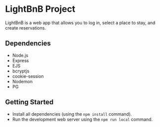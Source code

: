 # LightBnB Project

LightBnB is a web app that allows you to log in, select a place to stay, and create reservations.

## Dependencies

- Node.js
- Express
- EJS
- bcryptjs
- cookie-session
- Nodemon
- PG

## Getting Started

- Install all dependencies (using the `npm install` command).
- Run the development web server using the `npm run local` command.
 
